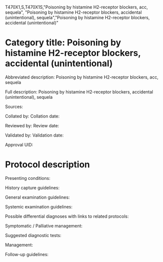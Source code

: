 T470X1,S,T470X1S,"Poisoning by histamine H2-receptor blockers, acc, sequela", "Poisoning by histamine H2-receptor blockers, accidental (unintentional), sequela","Poisoning by histamine H2-receptor blockers, accidental (unintentional)"
# Category title: Poisoning by histamine H2-receptor blockers, accidental (unintentional)

Abbreviated description: Poisoning by histamine H2-receptor blockers, acc, sequela

Full description: Poisoning by histamine H2-receptor blockers, accidental (unintentional), sequela

Sources:

Collated by:
Collation date:

Reviewed by:
Review date:

Validated by:
Validation date:

Approval UID:

# Protocol description

Presenting conditions:

History capture guidelines:

General examination guidelines:

Systemic examination guidelines:

Possible differential diagnoses with links to related protocols:

Symptomatic / Palliative management:

Suggested diagnostic tests:

Management:

Follow-up guidelines:
